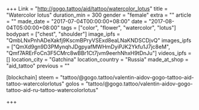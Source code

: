 +++
Link = "http://gogo.tattoo/aid/tattoo/watercolor_lotus"
title = "Watercolor lotus"
duration_min = 300
gender = "female"
extra = ""
article = ""
made_date = "2017-07-04T00:00:00+08:00"
date = "2017-08-04T05:00:00+08:00"
tags = ["color", "flower", "watercolor", "lotus"]
bodypart = ["chest", "shoulder"]
image_ipfs = "QmbLNxPnhADeXakfj9KscmBPryVSExd8eaLNaKNDSCDjvQ"
images_ipfs = ["QmXd9gn9D3PMynqhJDgpyafMWHmDyiPJK2Ykfu1J7jc8eM", "Qmf7ARErFoCn3F5CMrc8wBBr1Ct7jvm9eerhNhxH9tDnJu"]
videos_ipfs = []
location_city = "Gatchina"
location_country = "Russia"
made_at_shop = "aid_tattoo"
previous = ""

[blockchain]
steem = "tattoo/@gogo.tattoo/valentin-aidov-gogo-tattoo-aid-tattoo-watercolorlotus"
golos = "tattoo/@gogo.tattoo/valentin-aidov-gogo-tattoo-aid-ru-tattoo-watercolorlotus"

+++
